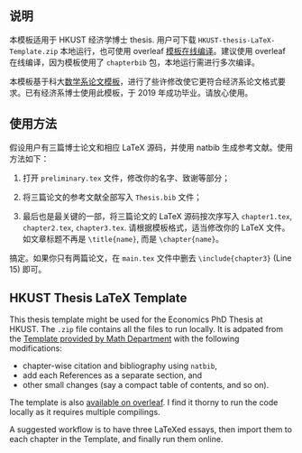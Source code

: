 ## 说明

本模板适用于 HKUST 经济学博士 thesis. 用户可下载 `HKUST-thesis-LaTeX-Template.zip` 本地运行，也可使用 overleaf [模板在线编译](https://www.overleaf.com/read/hbbwnvpyjskf)。建议使用 overleaf 在线编译，因为模板使用了 `chapterbib` 包，本地运行需进行多次编译。

本模板基于科大[数学系论文模板](https://www.math.ust.hk/intranet/pg.php)，进行了些许修改使它更符合经济系论文格式要求。已有经济系博士使用此模板，于 2019 年成功毕业。请放心使用。

## 使用方法

假设用户有三篇博士论文和相应 LaTeX 源码，并使用 natbib 生成参考文献。使用方法如下：

1. 打开 `preliminary.tex` 文件，修改你的名字、致谢等部分；

1. 将三篇论文的参考文献全部写入 `Thesis.bib` 文件；

1. 最后也是最关键的一部，将三篇论文的 LaTeX 源码按次序写入 `chapter1.tex`, `chapter2.tex`, `chapter3.tex`. 请根据模板格式，适当修改你的 LaTeX 文件。如文章标题不再是 `\title{name}`, 而是 `\chapter{name}`。

搞定。如果你只有两篇论文，在 `main.tex` 文件中删去 `\include{chapter3}` (Line 15) 即可。

## HKUST Thesis LaTeX Template

This thesis template might be used for the Economics PhD Thesis at HKUST. The `.zip` file contains all the files to run locally. It is adpated from the [Template provided by Math Department](https://www.math.ust.hk/intranet/pg.php) with the following modifications:
  - chapter-wise citation and bibliography using `natbib`,
  - add each References as a separate section, and
  - other small changes (say a compact table of contents, and so on).
  
The template is also [available on overleaf](https://www.overleaf.com/read/hbbwnvpyjskf). I find it thorny to run the code locally as it requires multiple compilings.

A suggested workflow is to have three LaTeXed essays, then import them to each chapter in the Template, and finally run them online.  
